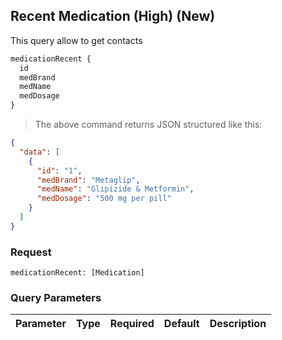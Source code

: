 ## Recent Medication (High) (New)

This query allow to get contacts

```graphql
medicationRecent {
  id
  medBrand
  medName
  medDosage
}
```

> The above command returns JSON structured like this:

```json
{
  "data": [
    {
      "id": "1",
      "medBrand": "Metaglip",
      "medName": "Glipizide & Metformin",
      "medDosage": "500 mg per pill"
    }
  ]
}
```

### Request

`medicationRecent: [Medication]`

### Query Parameters

Parameter | Type   | Required | Default | Description
--------- | ------ | -------- | ------- | -----------

